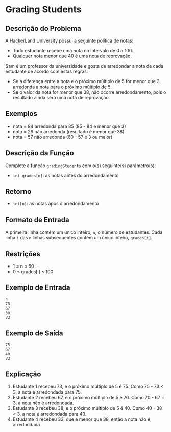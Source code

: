 # Grading Students

## Descrição do Problema
A HackerLand University possui a seguinte política de notas:

- Todo estudante recebe uma nota no intervalo de 0 a 100.
- Qualquer nota menor que 40 é uma nota de reprovação.

Sam é um professor da universidade e gosta de arredondar a nota de cada estudante de acordo com estas regras:

- Se a diferença entre a nota e o próximo múltiplo de 5 for menor que 3, arredonda a nota para o próximo múltiplo de 5.
- Se o valor da nota for menor que 38, não ocorre arredondamento, pois o resultado ainda será uma nota de reprovação.

## Exemplos
- nota = 84 arredonda para 85 (85 - 84 é menor que 3)
- nota = 29 não arredonda (resultado é menor que 38)
- nota = 57 não arredonda (60 - 57 é 3 ou maior)

## Descrição da Função

Complete a função `gradingStudents` com o(s) seguinte(s) parâmetro(s):
- `int grades[n]`: as notas antes do arredondamento

## Retorno
- `int[n]`: as notas após o arredondamento

## Formato de Entrada
A primeira linha contém um único inteiro, `n`, o número de estudantes.
Cada linha `i` das `n` linhas subsequentes contém um único inteiro, `grades[i]`.

## Restrições
- 1 ≤ n ≤ 60
- 0 ≤ grades[i] ≤ 100

## Exemplo de Entrada
```
4
73
67
38
33
```

## Exemplo de Saída
```
75
67
40
33
```

## Explicação
1. Estudante 1 recebeu 73, e o próximo múltiplo de 5 é 75. Como 75 - 73 < 3, a nota é arredondada para 75.
2. Estudante 2 recebeu 67, e o próximo múltiplo de 5 é 70. Como 70 - 67 = 3, a nota não é arredondada.
3. Estudante 3 recebeu 38, e o próximo múltiplo de 5 é 40. Como 40 - 38 < 3, a nota é arredondada para 40.
4. Estudante 4 recebeu 33, que é menor que 38, então a nota não é arredondada. 